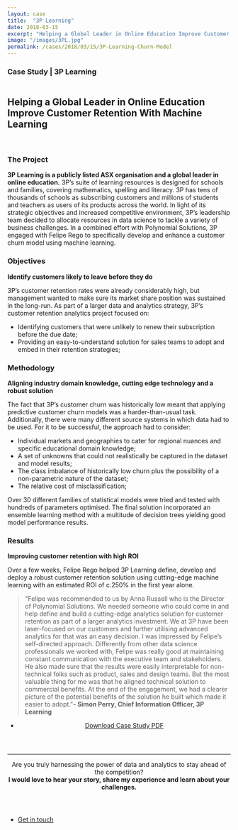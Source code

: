 ```yaml
---
layout: case
title:  "3P Learning"
date: 2018-03-15
excerpt: "Helping a Global Leader in Online Education Improve Customer Retention With Machine Learning"
image: "/images/3PL.jpg"
permalink: /cases/2018/03/15/3P-Learning-Churn-Model
---
```



<h3>Case Study | 3P Learning</h3>
<span class="image left"><img src="{{ "/images/3plogo.png" | absolute_url }}" alt="" /></span>
<h2>Helping a Global Leader in Online Education Improve Customer Retention With Machine Learning</h2>

<br>



<h3>The Project</h3>

<strong>3P Learning is a publicly listed ASX organisation and a global leader in online education.</strong> 3P’s suite of learning resources is designed for schools and families, covering mathematics, spelling and literacy. 3P has tens of thousands of schools as subscribing customers and millions of students and teachers as users of its products across the world. In light of its strategic objectives and increased competitive environment, 3P’s leadership team decided to allocate resources in data science to tackle a variety of business challenges. In a combined effort with Polynomial Solutions, 3P engaged with Felipe Rego to specifically develop and enhance a customer churn model using machine learning.

<h3>Objectives</h3>

<strong>Identify customers likely to leave before they do</strong>

3P’s customer retention rates were already considerably high, but management wanted to make sure its market share position was sustained in the long-run. As part of a larger data and analytics strategy, 3P’s customer retention analytics project focused on:

- Identifying customers that were unlikely to renew their subscription before the due date;
- Providing an easy-to-understand solution for sales teams to adopt and embed in their retention strategies;


<h3>Methodology</h3>

<strong>Aligning industry domain knowledge, cutting edge technology and a robust solution</strong>

The fact that 3P’s customer churn was historically low meant that applying predictive customer churn models was a harder-than-usual task. Additionally, there were many different source systems in which data had to be used. For it to be successful, the approach had to consider:

- Individual markets and geographies to cater for regional nuances and specific educational domain knowledge;
- A set of unknowns that could not realistically be captured in the dataset and model results;
- The class imbalance of historically low churn plus the possibility of a non-parametric nature of the dataset;
- The relative cost of misclassification;

Over 30 different families of statistical models were tried and tested with hundreds of parameters optimised. The final solution incorporated an ensemble learning method with a multitude of decision trees yielding good model performance results.



<h3>Results</h3>

<strong>Improving customer retention with high ROI</strong>

Over a few weeks, Felipe Rego helped 3P Learning define, develop and deploy a robust customer retention solution using cutting-edge machine learning with an estimated ROI of c.250% in the first year alone.


<blockquote>"Felipe was recommended to us by Anna Russell who is the Director of Polynomial Solutions. We needed someone who could come in and help define and build a cutting-edge analytics solution for customer retention as part of a larger analytics investment. We at 3P have been laser-focused on our customers and further utilising advanced analytics for that was an easy decision. I was impressed by Felipe’s self-directed approach. Differently from other data science professionals we worked with, Felipe was really good at maintaining constant  communication with the executive team and stakeholders. He also made sure that the results were easily interpretable for non-technical folks such as product, sales and design teams. But the most valuable thing for me was that he aligned technical solution to commercial benefits. At the end of the engagement, we had a clearer picture of the potential benefits of the solution he built which made it easier to adopt."<strong>- Simon Perry, Chief Information Officer, 3P Learning</strong></blockquote>



<header class="major">
	<ul class="actions fit small">
			<li><a href="{{ "/assets/casestudies/CaseStudy_FelipeRego_3PLearning.pdf" | absolute_url }}" class="button">Download Case Study PDF</a></li>
	</ul>
</header>


<hr>
<header class="major">

Are you truly harnessing the power of data and analytics to stay ahead of the competition?
<br>
<strong>I would love to hear your story, share my experience and learn about your challenges.</strong>

</header>



<ul class="actions fit small">
	<li><a href="mailto:felipe@feliperego.com.au" class="button special fit big">Get in touch</a></li>
</ul>

<!-- Go to www.addthis.com/dashboard to customize your tools --> <script type="text/javascript" src="//s7.addthis.com/js/300/addthis_widget.js#pubid=ra-5a5754f09a4aa453"></script>


